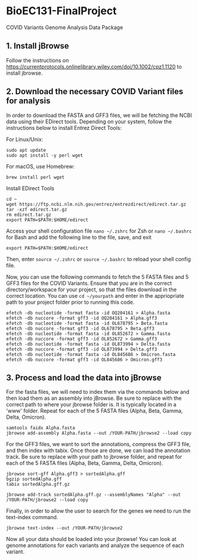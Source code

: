 # BioEC131-FinalProject
COVID Variants Genome Analysis Data Package

## 1. Install jBrowse
Follow the instructions on https://currentprotocols.onlinelibrary.wiley.com/doi/10.1002/cpz1.1120 to install jbrowse.

## 2. Download the necessary COVID Variant files for analysis
In order to download the FASTA and GFF3 files, we will be fetching the NCBI data using their EDirect tools. Depending on your system, follow the instructions below to install Entrez Direct Tools:

For Linux/Unix:
```
sudo apt update
sudo apt install -y perl wget
```

For macOS, use Homebrew:
```
brew install perl wget
```

Install EDirect Tools
```
cd ~
wget https://ftp.ncbi.nlm.nih.gov/entrez/entrezdirect/edirect.tar.gz
tar -xzf edirect.tar.gz
rm edirect.tar.gz
export PATH=$PATH:$HOME/edirect
```

Access your shell configuration file ```nano ~/.zshrc``` for Zsh or ```nano ~/.bashrc``` for Bash
and add the following line to the file, save, and exit
```
export PATH=$PATH:$HOME/edirect
```
Then, enter ```source ~/.zshrc``` or ```source ~/.bashrc``` to reload your shell config file.


Now, you can use the following commands to fetch the 5 FASTA files and 5 GFF3 files for the COVID Variants. Ensure that you are in the correct directory/workspace for your project, so that the files download in the correct location. You can use ```cd ~/yourpath``` and enter in the appriopriate path to your project folder prior to running this code.
```
efetch -db nucleotide -format fasta -id OQ204161 > Alpha.fasta
efetch -db nuccore -format gff3 -id OQ204161 > Alpha.gff3
efetch -db nucleotide -format fasta -id OL678795 > Beta.fasta
efetch -db nuccore -format gff3 -id OL678795 > Beta.gff3
efetch -db nucleotide -format fasta -id OL852672 > Gamma.fasta
efetch -db nuccore -format gff3 -id OL852672 > Gamma.gff3
efetch -db nucleotide -format fasta -id OL873994 > Delta.fasta
efetch -db nuccore -format gff3 -id OL873994 > Delta.gff3
efetch -db nucleotide -format fasta -id OL845686 > Omicron.fasta
efetch -db nuccore -format gff3 -id OL845686 > Omicron.gff3
```

## 3. Process and load the data into jBrowse
For the fasta files, we will need to index them via the commands below and then load them as an assembly into jBrowse. Be sure to replace with the correct path to where your jbrowse folder is. It is typically located in a 'www' folder. Repeat for each of the 5 FASTA files (Alpha, Beta, Gamma, Delta, Omicron).
```
samtools faidx Alpha.fasta
jbrowse add-assembly Alpha.fasta --out /YOUR-PATH/jbrowse2 --load copy
```

For the GFF3 files, we want to sort the annotations, compress the GFF3 file, and then index with tabix. Once those are done, we can load the annotation track. Be sure to replace with your path to jbrowse folder, and repeat for each of the 5 FASTA files (Alpha, Beta, Gamma, Delta, Omicron).
```
jbrowse sort-gff Alpha.gff3 > sortedAlpha.gff
bgzip sortedAlpha.gff
tabix sortedAlpha.gff.gz

jbrowse add-track sortedAlpha.gff.gz --assemblyNames "Alpha" --out /YOUR-PATH/jbrowse2 --load copy
```

Finally, in order to allow the user to search for the genes we need to run the text-index command.
```
jbrowse text-index --out /YOUR-PATH/jbrowse2
```
Now all your data should be loaded into your jbrowse! You can look at genome annotations for each variants and analyze the sequence of each variant.

